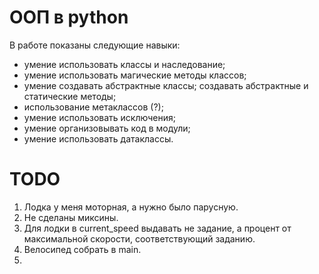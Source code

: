 # ООП в python

В работе показаны следующие навыки:

* умение использовать классы и наследование;
* умение использовать магические методы классов;
* умение создавать абстрактные классы; создавать абстрактные и статические методы;
* использование метаклассов (?);
* умение использовать исключения;
* умение организовывать код в модули;
* умение использовать датаклассы.

# TODO

1. Лодка у меня моторная, а нужно было парусную.
2. Не сделаны миксины.
3. Для лодки в current_speed выдавать не задание, а процент от максимальной скорости, соответствующий заданию.
4. Велосипед собрать в main.
5. 
